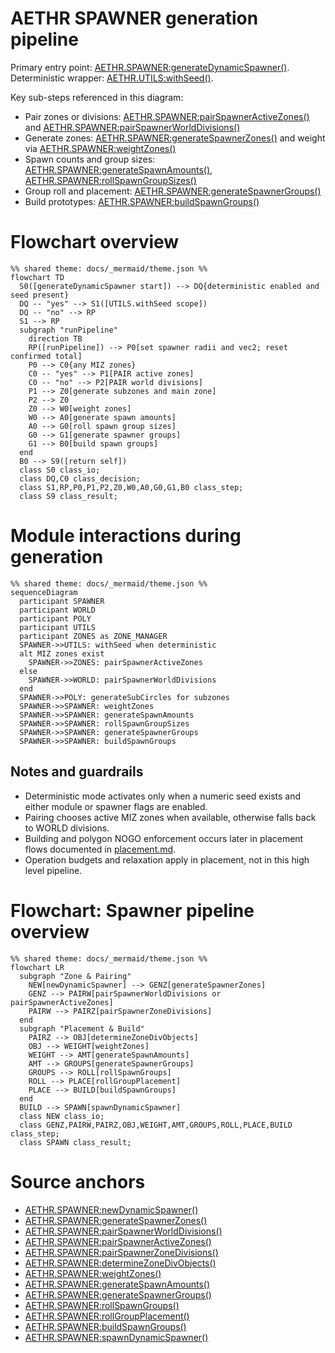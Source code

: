 # AETHR SPAWNER generation pipeline

Primary entry point: [AETHR.SPAWNER:generateDynamicSpawner()](../../dev/SPAWNER.lua:563). Deterministic wrapper: [AETHR.UTILS:withSeed()](../../dev/UTILS.lua:242).

Key sub-steps referenced in this diagram:
- Pair zones or divisions: [AETHR.SPAWNER:pairSpawnerActiveZones()](../../dev/SPAWNER.lua:760) and [AETHR.SPAWNER:pairSpawnerWorldDivisions()](../../dev/SPAWNER.lua:723)
- Generate zones: [AETHR.SPAWNER:generateSpawnerZones()](../../dev/SPAWNER.lua:2012) and weight via [AETHR.SPAWNER:weightZones()](../../dev/SPAWNER.lua:2148)
- Spawn counts and group sizes: [AETHR.SPAWNER:generateSpawnAmounts()](../../dev/SPAWNER.lua:1918), [AETHR.SPAWNER:rollSpawnGroupSizes()](../../dev/SPAWNER.lua:1876)
- Group roll and placement: [AETHR.SPAWNER:generateSpawnerGroups()](../../dev/SPAWNER.lua:660)
- Build prototypes: [AETHR.SPAWNER:buildSpawnGroups()](../../dev/SPAWNER.lua:684)

# Flowchart overview

```mermaid
%% shared theme: docs/_mermaid/theme.json %%
flowchart TD
  S0([generateDynamicSpawner start]) --> DQ{deterministic enabled and seed present}
  DQ -- "yes" --> S1([UTILS.withSeed scope])
  DQ -- "no" --> RP
  S1 --> RP
  subgraph "runPipeline"
    direction TB
    RP([runPipeline]) --> P0[set spawner radii and vec2; reset confirmed total]
    P0 --> C0{any MIZ zones}
    C0 -- "yes" --> P1[PAIR active zones]
    C0 -- "no" --> P2[PAIR world divisions]
    P1 --> Z0[generate subzones and main zone]
    P2 --> Z0
    Z0 --> W0[weight zones]
    W0 --> A0[generate spawn amounts]
    A0 --> G0[roll spawn group sizes]
    G0 --> G1[generate spawner groups]
    G1 --> B0[build spawn groups]
  end
  B0 --> S9([return self])
  class S0 class_io;
  class DQ,C0 class_decision;
  class S1,RP,P0,P1,P2,Z0,W0,A0,G0,G1,B0 class_step;
  class S9 class_result;
```

# Module interactions during generation

```mermaid
%% shared theme: docs/_mermaid/theme.json %%
sequenceDiagram
  participant SPAWNER
  participant WORLD
  participant POLY
  participant UTILS
  participant ZONES as ZONE_MANAGER
  SPAWNER->>UTILS: withSeed when deterministic
  alt MIZ zones exist
    SPAWNER->>ZONES: pairSpawnerActiveZones
  else
    SPAWNER->>WORLD: pairSpawnerWorldDivisions
  end
  SPAWNER->>POLY: generateSubCircles for subzones
  SPAWNER->>SPAWNER: weightZones
  SPAWNER->>SPAWNER: generateSpawnAmounts
  SPAWNER->>SPAWNER: rollSpawnGroupSizes
  SPAWNER->>SPAWNER: generateSpawnerGroups
  SPAWNER->>SPAWNER: buildSpawnGroups
```

## Notes and guardrails

- Deterministic mode activates only when a numeric seed exists and either module or spawner flags are enabled.
- Pairing chooses active MIZ zones when available, otherwise falls back to WORLD divisions.
- Building and polygon NOGO enforcement occurs later in placement flows documented in [placement.md](./placement.md).
- Operation budgets and relaxation apply in placement, not in this high level pipeline.

# Flowchart: Spawner pipeline overview

```mermaid
%% shared theme: docs/_mermaid/theme.json %%
flowchart LR
  subgraph "Zone & Pairing"
    NEW[newDynamicSpawner] --> GENZ[generateSpawnerZones]
    GENZ --> PAIRW[pairSpawnerWorldDivisions or pairSpawnerActiveZones]
    PAIRW --> PAIRZ[pairSpawnerZoneDivisions]
  end
  subgraph "Placement & Build"
    PAIRZ --> OBJ[determineZoneDivObjects]
    OBJ --> WEIGHT[weightZones]
    WEIGHT --> AMT[generateSpawnAmounts]
    AMT --> GROUPS[generateSpawnerGroups]
    GROUPS --> ROLL[rollSpawnGroups]
    ROLL --> PLACE[rollGroupPlacement]
    PLACE --> BUILD[buildSpawnGroups]
  end
  BUILD --> SPAWN[spawnDynamicSpawner]
  class NEW class_io;
  class GENZ,PAIRW,PAIRZ,OBJ,WEIGHT,AMT,GROUPS,ROLL,PLACE,BUILD class_step;
  class SPAWN class_result;
```

# Source anchors
- [AETHR.SPAWNER:newDynamicSpawner()](../../dev/SPAWNER.lua:468)
- [AETHR.SPAWNER:generateSpawnerZones()](../../dev/SPAWNER.lua:2012)
- [AETHR.SPAWNER:pairSpawnerWorldDivisions()](../../dev/SPAWNER.lua:723)
- [AETHR.SPAWNER:pairSpawnerActiveZones()](../../dev/SPAWNER.lua:760)
- [AETHR.SPAWNER:pairSpawnerZoneDivisions()](../../dev/SPAWNER.lua:803)
- [AETHR.SPAWNER:determineZoneDivObjects()](../../dev/SPAWNER.lua:857)
- [AETHR.SPAWNER:weightZones()](../../dev/SPAWNER.lua:2148)
- [AETHR.SPAWNER:generateSpawnAmounts()](../../dev/SPAWNER.lua:1918)
- [AETHR.SPAWNER:generateSpawnerGroups()](../../dev/SPAWNER.lua:660)
- [AETHR.SPAWNER:rollSpawnGroups()](../../dev/SPAWNER.lua:1589)
- [AETHR.SPAWNER:rollGroupPlacement()](../../dev/SPAWNER.lua:671)
- [AETHR.SPAWNER:buildSpawnGroups()](../../dev/SPAWNER.lua:684)
- [AETHR.SPAWNER:spawnDynamicSpawner()](../../dev/SPAWNER.lua:438)